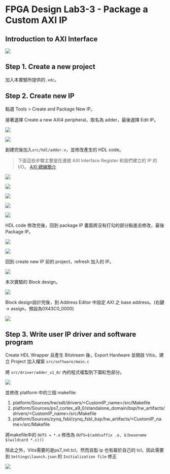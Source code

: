 # FPGA Design Lab3-3 - Package a Custom AXI IP

## Introduction to AXI Interface

![](https://i.imgur.com/RTLPaMn.png)


## Step 1. Create a new project

加入本實驗所提供的`.xdc`。

## Step 2. Create new IP

點選 Tools > Create and Package New IP。

接著選擇 Create a new AXI4 peripheral，取名為 adder，最後選擇 Edit IP。

![](images/create_axi_ip_24.jpg)

![](images/edit_ip_24.jpg)

創建完後加入`src/hdl/adder.v`，並修改產生的 HDL code。

>下面這些步驟主要是在連接 AXI Interface Register 和我們建立的 IP 的 I/O。 [AXI 總線簡介](https://kknews.cc/zh-tw/code/gxaooq9.html)

![](images/add_ports_24.jpg)

![](images/rectify_reg_24.jpg)

![](images/add_logic_24.jpg)

![](images/add_ports2_24.jpg)

![](images/add_io_24.jpg)

HDL code 修改完後，回到 package IP 畫面將沒有打勾的部分點進去修改，最後 Package IP。

![](images/package_ip_24.jpg)

![](images/re-package_ip_24.jpg)

回到 create new IP 前的 project，refresh 加入的 IP。

![](images/refresh_ip_24.jpg)

本次實驗的 Block design。

![](images/block_design_24.jpg)

Block design設計完後，到 Address Editor 中設定 AXI 之 base address。(右鍵 -> assign，預設為0X43C0_0000)

![](images/assign_address_24.jpg)

## Step 3. Write user IP driver and software program
Create HDL Wrapper 且產生 Bitstream 後，Export Hardware 並開啟 Vitis，建立 Project 加入檔案 `src/software/main.c`

將 `src/driver/adder_v1_0/` 內的程式複製到下圖紅色部分。

![](images/add_files_24.jpg)

並修改 platform 中的三個 makefile:
1. platform/Sources/hw/sdt/drivers/<CustomIP_name>/src/Makefile
2. platform/Sources/ps7_cortex_a9_0/standalone_domain/bsp/hw_artifacts/drivers/<CustomIP_name>/src/Makefile
3. platform/Sources/zynq_fsbl/zynq_fsbl_bsp/hw_artifacts/<CustomIP_name>/src/Makefile

將makefile中的 `OUTS = *.o` 修改為 `OUTS=$(addsuffix .o, $(basename $(wildcard *.c)))`

除此之外，Vitis需要的是ps7_init.tcl，然而自製 ip 也有屬於自己的 tcl，因此需要到 `Settings\launch.json` 的 `Initialization file` 修正

![](images/rectify_tcl_24.jpg)
